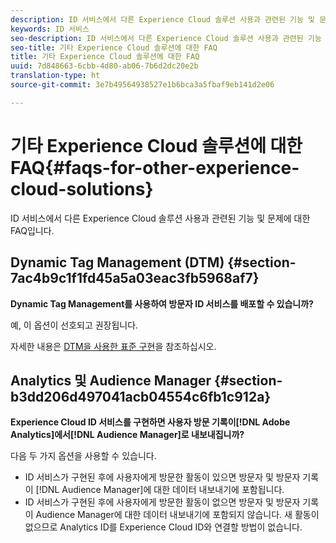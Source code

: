 ```yaml
---
description: ID 서비스에서 다른 Experience Cloud 솔루션 사용과 관련된 기능 및 문제에 대한 FAQ입니다.
keywords: ID 서비스
seo-description: ID 서비스에서 다른 Experience Cloud 솔루션 사용과 관련된 기능 및 문제에 대한 FAQ입니다.
seo-title: 기타 Experience Cloud 솔루션에 대한 FAQ
title: 기타 Experience Cloud 솔루션에 대한 FAQ
uuid: 7d848663-6cbb-4d80-ab06-7b6d2dc20e2b
translation-type: ht
source-git-commit: 3e7b49564938527e1b6bca3a5fbaf9eb141d2e06

---
```



# 기타 Experience Cloud 솔루션에 대한 FAQ{#faqs-for-other-experience-cloud-solutions}

ID 서비스에서 다른 Experience Cloud 솔루션 사용과 관련된 기능 및 문제에 대한 FAQ입니다.

## Dynamic Tag Management (DTM) {#section-7ac4b9c1f1fd45a5a03eac3fb5968af7}

**Dynamic Tag Management를 사용하여 방문자 ID 서비스를 배포할 수 있습니까?**

예, 이 옵션이 선호되고 권장됩니다.

자세한 내용은 [DTM을 사용한 표준 구현](../implementation-guides/standard.md#concept-89cd0199a9634fc48644f2d61e3d2445)을 참조하십시오.

## Analytics 및 Audience Manager {#section-b3dd206d497041acb04554c6fb1c912a}

**Experience Cloud ID 서비스를 구현하면 사용자 방문 기록이[!DNL Adobe Analytics]에서[!DNL Audience Manager]로 내보내집니까?**

다음 두 가지 옵션을 사용할 수 있습니다.

* ID 서비스가 구현된 후에 사용자에게 방문한 활동이 있으면 방문자 및 방문자 기록이 [!DNL Audience Manager]에 대한 데이터 내보내기에 포함됩니다.
* ID 서비스가 구현된 후에 사용자에게 방문한 활동이 없으면 방문자 및 방문자 기록이 Audience Manager에 대한 데이터 내보내기에 포함되지 않습니다. 새 활동이 없으므로 Analytics ID를 Experience Cloud ID와 연결할 방법이 없습니다.

